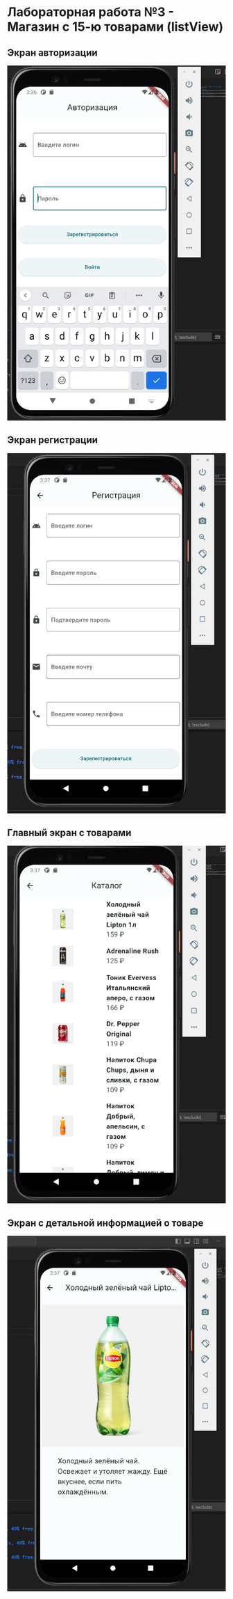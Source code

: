 # Лабораторная работа №3 - Магазин с 15-ю товарами (listView)
## Экран авторизации 
![image](image.png)

## Экран регистрации 
![image](image-1.png)

## Главный экран с товарами 

![image](image-2.png)

## Экран с детальной информацией о товаре 

![image](image-3.png)
